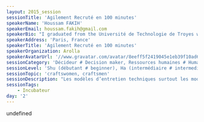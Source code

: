 ```yaml
---
layout: 2015_session
sessionTitle: 'Agilement Recruté en 100 minutes'
speakerName: 'Houssam FAKIH'
speakerEmail: houssam.fakih@gmail.com
speakerBio: "I graduated from the Université de Technologie de Troyes with a Software Engineer, from the Université de Lille I & the Ecole des Mines de Douai with a PhD in Computer Science and from the Université de Technologie de Compiègne with a Master in Biomedical Engineering.\n\nAs a software developer, my main focus is to deliver high-quality solutions to the customer’s problem rather than just writing code. By high-quality, I mean delivering no bug. To achieve this ultimate goal, I deal with problems by applying two rules: abstraction and decomposition. To implement efficient solutions I use the best practices of these methodologies : XP, Agile, TDD, BDD, DDD, etc. Besides I pay attention to always master my tools (Language, IDE, etc.) and be updated. Routine is my enemy, I try to always learn a new languages or frameworks."
speakerAddress: 'Paris, France'
speakerTitle: 'Agilement Recruté en 100 minutes'
speakerOrganization: Arolla
speakerAvatarUrl: '//www.gravatar.com/avatar/8eeff5f2419045e1eb39f10ad6f1567d?size=200&default=mm'
sessionCategory: 'Décideur # Decision maker, Ressources humaines # Human resources, Encadrement, coach # Trainer, mentor, coach, Architecte # Architect, Développeur # Developer, Autre # Other'
sessionLevel: 'Shu (débutant # beginner), Ha (intermédiaire # intermediate), Ri (avancé # advanced)'
sessionTopic: 'craftswomen, craftsmen'
sessionDescription: "Les modèles d’entretien techniques surtout les modèles traditionnels ont beaucoup de points communs avec le modèle du cycle en V ou les projets waterfall. Cette ressemblance concerne notamment les deux points suivants :\nle récit des expériences professionnelles du candidat \nles tests techniques sous forme de QCM\n\nLe problème avec ces deux points est le manque d’un feedback rapide pour le recruteur qui ne l’aide pas à optimiser son entretien qui est déjà d’une durée limitée.\n\nAfin de maîtriser notre process de recrutement et garantir une méthode d’évaluation homogène et partagée, nous nous sommes inspirés des méthodes agiles pour définir notre propre modèle de recrutement et d’animation des entretiens techniques. \n\nNotre objectif est de satisfaire les besoins des différents acteurs impliqués dans ce process, à savoir : le candidat, le(s) recruteur(s) et le(s) décideur(s). \n\nL’entretien dans notre modèle est constitué de plusieurs itérations assez courtes ayant comme objectif de donner un feedback rapide au recruteur à la fin de chaque itération. \n\nA l’issu de l’entretien, notre modèle permet au recruteur d’identifier un profil bien précis du candidat synthétisant ses points forts, ses points faibles ainsi qu’un plan pour conquérir ces derniers. Cette synthèse est partagée avec le candidat lors d’une rétrospective puis communiqué au(x) décideur(s) .\n\nCette session est un retour d’expérience sur une centaine d’entretiens techniques animées sur quatre ans. Nous détaillons les différentes parties de l’entretien, la méthode d’évaluation suivie, les contrôles permettant de détecter les points à améliorer dans notre modèle, la qualité des candidats reçus (taux de réussite, etc.), ainsi que le suivi des candidats qui nous ont rejoint (intégration, évolution, etc.)\n\nCette session s'adresse à tous les développeurs même ceux qui n'animent pas des entretiens techniques mais aussi toutes les personnes qui sont intéressées par les questions de recrutement."
sessionTags:
    - Incubateur
day: '2'
---
```


undefined
